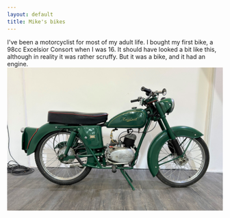 ```yaml
---
layout: default
title: Mike's bikes
---
```



I've been a motorcyclist for most of my adult life. I bought my first bike, a 98cc Excelsior Consort when I was 16. 
It should have looked a bit like this, although in reality it was rather scruffy. But it was a bike, and it had an engine. 
![Picture of Excelsior Consort](/assets/images/consort1.jpg)